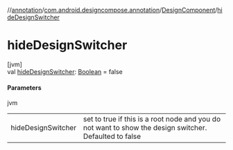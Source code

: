 //[annotation](../../../index.md)/[com.android.designcompose.annotation](../index.md)/[DesignComponent](index.md)/[hideDesignSwitcher](hide-design-switcher.md)

# hideDesignSwitcher

[jvm]\
val [hideDesignSwitcher](hide-design-switcher.md): [Boolean](https://kotlinlang.org/api/latest/jvm/stdlib/kotlin/-boolean/index.html) = false

#### Parameters

jvm

| | |
|---|---|
| hideDesignSwitcher | set to true if this is a root node and you do not want to show the design switcher. Defaulted to false |
